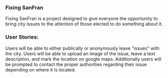 <h3>Fixing SanFran</h3>

<p>Fixing SanFran is a project designed to give everyone the opportunity to bring city issues to the attention of those elected to do something about it.</p>

<h3>User Stories:</h3>
<p> Users will be able to either publically or anonymously leave "issues" with the city. Users will be able to upload an image of the issue, leave a text description, and mark the location on google maps. Additionally users will be prompted to contact the proper authorities regarding their issue depending on where it is located. 
